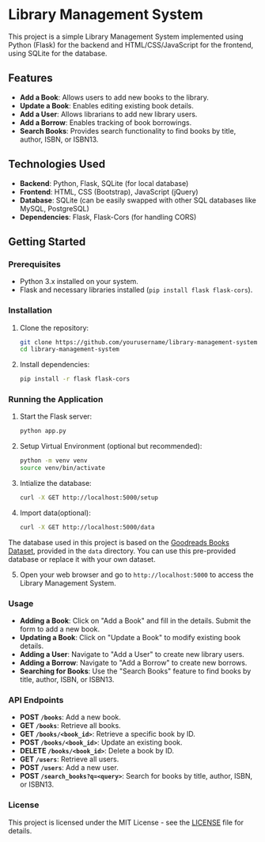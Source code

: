 # Library Management System

This project is a simple Library Management System implemented using Python (Flask) for the backend and HTML/CSS/JavaScript for the frontend, using SQLite for the database.

## Features

- **Add a Book**: Allows users to add new books to the library.
- **Update a Book**: Enables editing existing book details.
- **Add a User**: Allows librarians to add new library users.
- **Add a Borrow**: Enables tracking of book borrowings.
- **Search Books**: Provides search functionality to find books by title, author, ISBN, or ISBN13.

## Technologies Used

- **Backend**: Python, Flask, SQLite (for local database)
- **Frontend**: HTML, CSS (Bootstrap), JavaScript (jQuery)
- **Database**: SQLite (can be easily swapped with other SQL databases like MySQL, PostgreSQL)
- **Dependencies**: Flask, Flask-Cors (for handling CORS)

## Getting Started

### Prerequisites

- Python 3.x installed on your system.
- Flask and necessary libraries installed (`pip install flask flask-cors`).

### Installation

1. Clone the repository:

   ```bash
   git clone https://github.com/yourusername/library-management-system.git
   cd library-management-system
   ```

2. Install dependencies:

   ```bash
   pip install -r flask flask-cors
   ```

### Running the Application

1. Start the Flask server:

   ```bash
   python app.py
   ```

2. Setup Virtual Environment (optional but recommended):

   ```bash
   python -m venv venv
   source venv/bin/activate
   ```

3. Intialize the database:

   ```bash
   curl -X GET http://localhost:5000/setup
   ```	

4. Import data(optional):

   ```bash
   curl -X GET http://localhost:5000/data
   ```	
The database used in this project is based on the [Goodreads Books Dataset](https://www.kaggle.com/zygmunt/goodbooks-10k), provided in the `data` directory. You can use this pre-provided database or replace it with your own dataset.


5. Open your web browser and go to `http://localhost:5000` to access the Library Management System.

### Usage

- **Adding a Book**: Click on "Add a Book" and fill in the details. Submit the form to add a new book.
- **Updating a Book**: Click on "Update a Book" to modify existing book details.
- **Adding a User**: Navigate to "Add a User" to create new library users.
- **Adding a Borrow**: Navigate to "Add a Borrow" to create new borrows.
- **Searching for Books**: Use the "Search Books" feature to find books by title, author, ISBN, or ISBN13.

### API Endpoints

- **POST `/books`**: Add a new book.
- **GET `/books`**: Retrieve all books.
- **GET `/books/<book_id>`**: Retrieve a specific book by ID.
- **POST `/books/<book_id>`**: Update an existing book.
- **DELETE `/books/<book_id>`**: Delete a book by ID.
- **GET `/users`**: Retrieve all users.
- **POST `/users`**: Add a new user.
- **POST `/search_books?q=<query>`**: Search for books by title, author, ISBN, or ISBN13.

### License

This project is licensed under the MIT License - see the [LICENSE](LICENSE) file for details.
